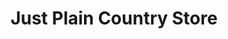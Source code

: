 ---
title: "Just Plain Country Store"
url: /walnut-cove/just-plain-country-store/
shop: antiques
---